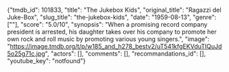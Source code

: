 {"tmdb_id": 101833, "title": "The Jukebox Kids", "original_title": "Ragazzi del Juke-Box", "slug_title": "the-jukebox-kids", "date": "1959-08-13", "genre": [""], "score": "5.0/10", "synopsis": "When a promising record company president is arrested, his daughter takes over his company to promote her own rock and roll music by promoting various young singers.", "image": "https://image.tmdb.org/t/p/w185_and_h278_bestv2/uT541kfgEKVduTIQuJd5o25g71c.jpg", "actors": [], "comments": [], "recommandations_id": [], "youtube_key": "notfound"}